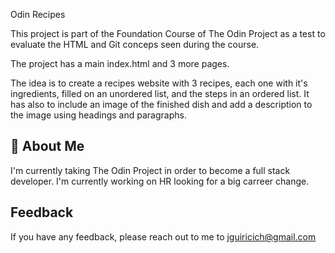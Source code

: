 
Odin Recipes

This project is part of the Foundation Course of The Odin Project as a test to evaluate the HTML and Git conceps seen during the course.

The project has a main index.html and 3 more pages.

The idea is to create a recipes website with 3 recipes, each one with it's ingredients, filled on an unordered list, and the steps in an ordered list. It has also to include an image of the finished dish and add a description to the image using headings and paragraphs.




## 🚀 About Me
I'm currently taking The Odin Project in order to become a full stack developer. I'm currently working on HR looking for a big carreer change.


## Feedback

If you have any feedback, please reach out to me to jguiricich@gmail.com

